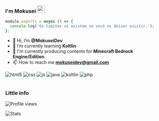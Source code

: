 ### I'm Mokusei <img src="https://cdn.discordapp.com/emojis/540216879776661510.gif?v=1" height=24/>

```js
module.exports = async () => {
  console.log('Os limites só existem se você os deixar existir.');
};

```

- 👋 Hi, I’m **@MokuseiDev**
- 🌱 I’m currently learning **Koltlin**
- 🔭 I'm currently producing contents for **Minecraft Bedrock Engine/Edition**.
- 📫 How to reach me **mokuseidev@gmail.com**

<div style="display: inline_block">
  <img align="center" alt="html5" src="https://img.shields.io/badge/html5-%23E34F26.svg?style=for-the-badge&logo=html5&logoColor=white" />
  <img align="center" alt="css" src="https://img.shields.io/badge/css3-%231572B6.svg?style=for-the-badge&logo=css3&logoColor=white" />
  <img align="center" alt="js" src="https://img.shields.io/badge/javascript-%23323330.svg?style=for-the-badge&logo=javascript&logoColor=%23F7DF1E" />
  <img align="center" alt="java" src="https://img.shields.io/badge/java-%23ED8B00.svg?style=for-the-badge&logo=java&logoColor=white" />
  <img align="center" alt="koltlin" src="https://img.shields.io/badge/kotlin-%230095D5.svg?style=for-the-badge&logo=kotlin&logoColor=white" />
  <img align="center" alt="php" src="https://img.shields.io/badge/php-%23777BB4.svg?style=for-the-badge&logo=php&logoColor=white" />
</div><br/>

### Little info
![Profile views](https://komarev.com/ghpvc/?username=MokuseiDev)

![Stats](https://github-readme-stats.vercel.app/api?username=MokuseiDev&count_private=true&include_all_commits=true&show_icons=true)
